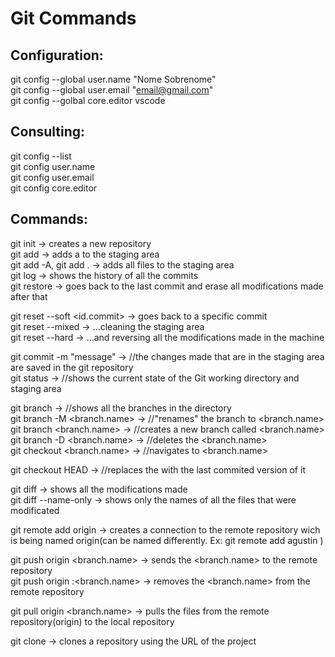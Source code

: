 # Git Commands

## Configuration:

   git config --global user.name "Nome Sobrenome" \
   git config --global user.email "email@gmail.com"\
   git config --golbal core.editor vscode 

## Consulting: 

   git config --list \
   git config user.name \
   git config user.email \
   git config core.editor

## Commands:

   git init ->                              creates a new repository \
   git add <file> ->                        adds a <file> to the staging area \
   git add -A, git add . ->                 adds all files to the staging area \
   git log ->                               shows the history of all the commits \
   git restore <file> ->                    goes back to the last commit and erase all modifications made after that 
   
   git reset --soft  <id.commit> ->           goes back to a specific commit \
   git reset --mixed ->                       ...cleaning the staging area \
   git reset --hard ->                        ...and reversing all the modifications made in the machine 

   git commit -m "message" ->                 //the changes made that are in the staging area are saved in the git repository \
   git status ->                              //shows the current state of the Git working directory and staging area

   git branch ->                              //shows all the branches in the directory \
   git branch -M <branch.name> ->             //"renames" the branch to <branch.name> \
   git branch <branch.name> ->                //creates a new branch called <branch.name> \
   git branch -D <branch.name> ->             //deletes the <branch.name> \
   git checkout <branch.name> ->              //navigates to <branch.name>

   git checkout HEAD <file> ->                //replaces the <file> with the last commited version of it 

   git diff ->                                shows all the modifications made \
   git diff --name-only ->                    shows only the names of all the files that were modificated

   git remote add origin <remote repo url> -> creates a connection to the remote repository wich is being named origin(can be named differently. Ex: git remote add agustin <remote repo url>)
   
   git push origin <branch.name> ->           sends the <branch.name> to the remote repository \
   git push origin :<branch.name> ->          removes the <branch.name> from the remote repository

   git pull origin <branch.name> ->           pulls the files from the remote repository(origin) to the local repository

   git clone <URL> ->                         clones a repository using the URL of the project
